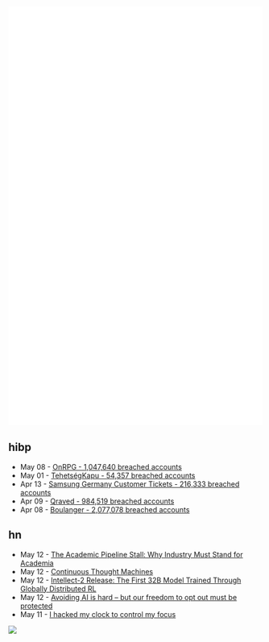 ![Metrics](https://raw.githubusercontent.com/phixion/phixion/master/metrics.svg)

## hibp

<!--
for https://github.com/phixion/phixion/blob/main/.github/workflows/feeds.yml
-->
<!--START_SECTION:haveibeenpwnd-->
- May 08 - [OnRPG - 1,047,640 breached accounts](https://haveibeenpwned.com/PwnedWebsites#OnRPG)
- May 01 - [TehetségKapu - 54,357 breached accounts](https://haveibeenpwned.com/PwnedWebsites#TehetsegKapu)
- Apr 13 - [Samsung Germany Customer Tickets - 216,333 breached accounts](https://haveibeenpwned.com/PwnedWebsites#SamsungGermany)
- Apr 09 - [Qraved - 984,519 breached accounts](https://haveibeenpwned.com/PwnedWebsites#Qraved)
- Apr 08 - [Boulanger - 2,077,078 breached accounts](https://haveibeenpwned.com/PwnedWebsites#Boulanger)
<!--END_SECTION:haveibeenpwnd-->

## hn

<!--
for https://github.com/phixion/phixion/blob/main/.github/workflows/feeds.yml
-->
<!--START_SECTION:hn-->
- May 12 - [The Academic Pipeline Stall: Why Industry Must Stand for Academia](https://www.sigarch.org/the-academic-pipeline-stall-why-industry-must-stand-for-academia/)
- May 12 - [Continuous Thought Machines](https://pub.sakana.ai/ctm/)
- May 12 - [Intellect-2 Release: The First 32B Model Trained Through Globally Distributed RL](https://www.primeintellect.ai/blog/intellect-2-release)
- May 12 - [Avoiding AI is hard – but our freedom to opt out must be protected](https://theconversation.com/avoiding-ai-is-hard-but-our-freedom-to-opt-out-must-be-protected-255873)
- May 11 - [I hacked my clock to control my focus](https://www.paepper.com/blog/posts/how-i-hacked-my-clock-to-control-my-focus.md/)
<!--END_SECTION:hn-->

<!--
for https://yhype.me
-->
![](https://hit.yhype.me/github/profile?user_id=13013670)
